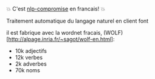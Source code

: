 
:boom: C'est [nlp-compromise](https://github.com/nlp-compromise/nlp_compromise) en francais! :boom:

Traitement automatique du langage naturel en client font

il est fabrique avec la wordnet fracais, (WOLF)[http://alpage.inria.fr/~sagot/wolf-en.html]:
* 10k adjectifs
* 12k verbes
* 2k adverbes
* 70k noms
